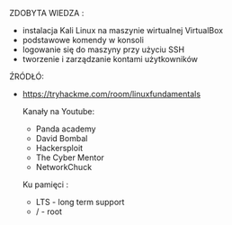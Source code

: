 ZDOBYTA WIEDZA :
- instalacja Kali Linux na maszynie wirtualnej VirtualBox
- podstawowe komendy w konsoli
- logowanie się do maszyny przy użyciu SSH  
- tworzenie i zarządzanie kontami użytkowników


ŹRÓDŁÓ:
- https://tryhackme.com/room/linuxfundamentals

  Kanały na Youtube:
   - Panda academy
   - David Bombal
   - Hackersploit
   - The Cyber Mentor
   - NetworkChuck
 
  Ku pamięci :
   - LTS - long term support
   - / - root



